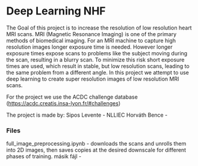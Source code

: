 # Deep Learning NHF

The Goal of this project is to increase the resolution of low resolution heart MRI scans. MRI (Magnetic Resonance Imaging) is one of the primary methods of biomedical imaging. For an MRI machine to capture high resolution images longer exposure time is needed. However longer exposure times expose scans to problems like the subject moving during the scan, resulting in a blurry scan. To minimize this risk short exposure times are used, which result in stable, but low resolution scans, leading to the same problem from a different angle. In this project we attempt to use deep learning to create super resolution images of low resolution MRI scans.

For the project we use the ACDC challenge database (https://acdc.creatis.insa-lyon.fr/#challenges)

The project is made by:
Sipos Levente - NLLIEC
Horváth Bence - 

### Files

full_image_preprocessing.ipynb - downloads the scans and unrolls them into 2D images, then saves copies at the desired downscale for different phases of training.
másik fájl - 